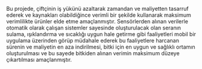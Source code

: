 Bu projede, çiftçinin iş yükünü azaltarak zamandan ve maliyetten
tasarruf ederek ve kaynakları olabildiğince verimli bir şekilde
kullanarak maksimum verimlilikte ürünler elde etme
amaçlanmıştır.
Sensörlerden alınan verilerle otomatik olarak çalışan sistemler
sayesinde oluşturulacak olan seranın sulama, ışıklandırma ve
sıcaklığı uygun hale getirme gibi faaliyetleri mobil bir uygulama
üzerinden görüp müdahale ederek bu faaliyetlere harcanan
sürenin ve maliyetin en aza indirilmesi, bitki için en uygun ve
sağlıklı ortamın oluşturulması ve bu sayede bitkiden alınan
verimin maksimum düzeye çıkartılması amaçlanmıştır.

